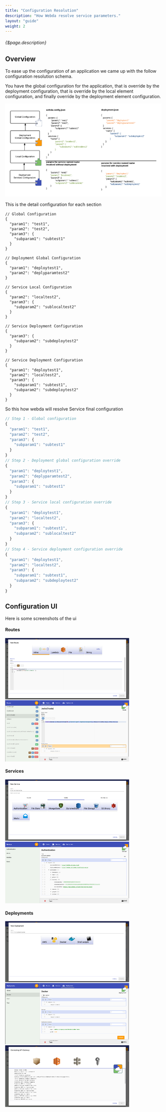 ```yaml
---
title: "Configuration Resolution"
description: "How Webda resolve service parameters."
layout: "guide"
weight: 2
---
```


###### {$page.description}

<article id="1">

## Overview

To ease up the configuration of an application we came up with the follow configuration resolution schema.

You have the global configuration for the application, that is override by the deployment configuration, that is override by the local element configuration, and finally override by the deployment element configuration.

![image](/images/configuration_resolution.png)

This is the detail configuration for each section

```general
// Global Configuration
{
  "param1": "test1",
  "param2": "test2",
  "param3": {
    "subparam1": "subtest1"
  }
}
```
```deployment-general
// Deployment Global Configuration
{
  "param1": "deploytest1",
  "param2": "deplyparamtest2"
}

```
```service
// Service Local Configuration
{
  "param2": "localtest2",
  "param3": {
    "subparam2": "sublocaltest2"
  }
}
```
```deployment-service
// Service Deployment Configuration
{
  "param3": {
    "subparam2": "subdeploytest2"
  }
}
```
```result
// Service Deployment Configuration
{
  "param1": "deploytest1",
  "param2": "localtest2",
  "param3": {
    "subparam1": "subtest1",
    "subparam2": "subdeploytest2"
  }
}
```

So this how webda will resolve Service final configuration

```javascript
// Step 1 - Global configuration
{
  "param1": "test1",
  "param2": "test2",
  "param3": {
    "subparam1": "subtest1"
  }
}
// Step 2 - Deployment global configuration override
{
  "param1": "deploytest1",
  "param2": "deplyparamtest2",
  "param3": {
    "subparam1": "subtest1"
  }
}
// Step 3 - Service local configuration override
{
  "param1": "deploytest1",
  "param2": "localtest2",
  "param3": {
    "subparam1": "subtest1",
    "subparam2": "sublocaltest2"
  }
}
// Step 4 - Service deployment configuration override
{
  "param1": "deploytest1",
  "param2": "localtest2",
  "param3": {
    "subparam1": "subtest1",
    "subparam2": "subdeploytest2"
  }
}
```




</article>

<article id="2">

## Configuration UI

Here is some screenshots of the ui

#### Routes

![image](/images/ui_route_create.png) ![image](/images/ui_route_config.png) 

#### Services

![image](/images/ui_service_create.png) ![image](/images/ui_service_config.png)

#### Deployments

![image](/images/ui_deployment_create.png) ![image](/images/ui_deployment_config.png) ![image](/images/ui_deployment_deploy.png)

</article>
